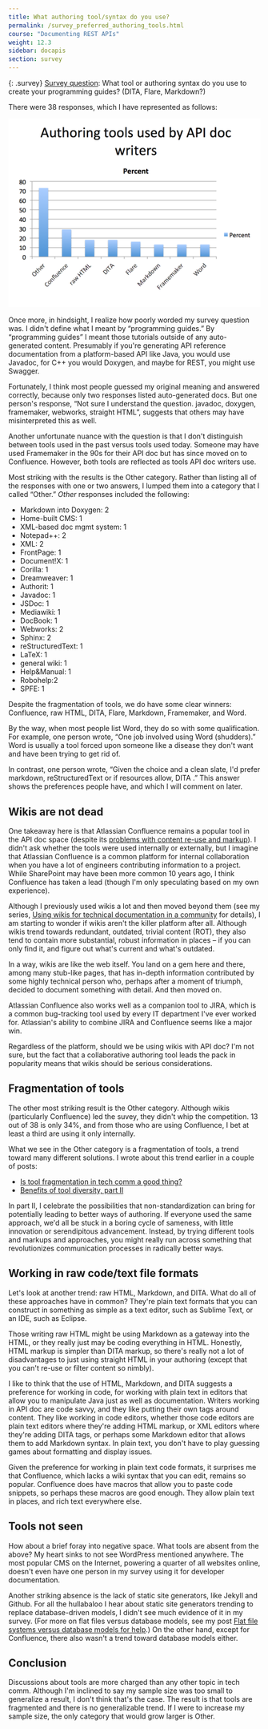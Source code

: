 ```yaml
---
title: What authoring tool/syntax do you use?
permalink: /survey_preferred_authoring_tools.html
course: "Documenting REST APIs"
weight: 12.3
sidebar: docapis
section: survey
---
```


{: .survey}
[Survey question](survey_introduction): What tool or authoring syntax do you use to create your programming guides? (DITA, Flare, Markdown?)

There were 38 responses, which I have represented as follows:

![authoringtools](/images/authoringtools.png)

Once more, in hindsight, I realize how poorly worded my survey question was. I didn't define what I meant by “programming guides.” By “programming guides” I meant those tutorials outside of any auto-generated content. Presumably if you're generating API reference documentation from a platform-based API like Java, you would use Javadoc, for C++ you would Doxygen, and maybe for REST, you might use Swagger.

Fortunately, I think most people guessed my original meaning and answered correctly, because only two responses listed auto-generated docs. But one person's response, “Not sure I understand the question. javadoc, doxygen, framemaker, webworks, straight HTML”, suggests that others may have misinterpreted this as well.

Another unfortunate nuance with the question is that I don't distinguish between tools used in the past versus tools used today. Someone may have used Framemaker in the 90s for their API doc but has since moved on to Confluence. However, both tools are reflected as tools API doc writers use.

Most striking with the results is the Other category. Rather than listing all of the responses with one or two answers, I lumped them into a category that I called “Other.” _Other_ responses included the following:

*   Markdown into Doxygen: 2
*   Home-built CMS: 1
*   XML-based doc mgmt system: 1
*   Notepad++: 2
*   XML: 2
*   FrontPage: 1
*   Document!X: 1
*   Corilla: 1
*   Dreamweaver: 1
*   Authorit: 1
*   Javadoc: 1
*   JSDoc: 1
*   Mediawiki: 1
*   DocBook: 1
*   Webworks: 2
*   Sphinx: 2
*   reStructuredText: 1
*   LaTeX: 1
*   general wiki: 1
*   Help&Manual: 1
*   Robohelp:2
*   SPFE: 1

Despite the fragmentation of tools, we do have some clear winners: Confluence, raw HTML, DITA, Flare, Markdown, Framemaker, and Word.

By the way, when most people list Word, they do so with some qualification. For example, one person wrote, “One job involved using Word (shudders).” Word is usually a tool forced upon someone like a disease they don't want and have been trying to get rid of.

In contrast, one person wrote, “Given the choice and a clean slate, I'd prefer markdown, reStructuredText or if resources allow, DITA .” This answer shows the preferences people have, and which I will comment on later.

## Wikis are not dead

One takeaway here is that Atlassian Confluence remains a popular tool in the API doc space (despite its [problems with content re-use and markup](http://idratherbewriting.com/2014/09/24/two-major-confluence-problems-poor-content-re-use-and-no-wiki-markup/)). I didn't ask whether the tools were used internally or externally, but I imagine that Atlassian Confluence is a common platform for internal collaboration when you have a lot of engineers contributing information to a project. While SharePoint may have been more common 10 years ago, I think Confluence has taken a lead (though I'm only speculating based on my own experience).

Although I previously used wikis a lot and then moved beyond them (see my series, [Using wikis for technical documentation in a community](http://idratherbewriting.com/series/my-journey-to-and-from-wikis/) for details), I am starting to wonder if wikis aren't the killer platform after all. Although wikis trend towards redundant, outdated, trivial content (ROT), they also tend to contain more substantial, robust information in places – if you can only find it, and figure out what's current and what's outdated.

In a way, wikis are like the web itself. You land on a gem here and there, among many stub-like pages, that has in-depth information contributed by some highly technical person who, perhaps after a moment of triumph, decided to document something with detail. And then moved on.

Atlassian Confluence also works well as a companion tool to JIRA, which is a common bug-tracking tool used by every IT department I've ever worked for. Atlassian's ability to combine JIRA and Confluence seems like a major win.

Regardless of the platform, should we be using wikis with API doc? I'm not sure, but the fact that a collaborative authoring tool leads the pack in popularity means that wikis should be serious considerations.

## Fragmentation of tools

The other most striking result is the Other category. Although wikis (particularly Confluence) led the suvey, they didn't whip the competition. 13 out of 38 is only 34%, and from those who are using Confluence, I bet at least a third are using it only internally.

What we see in the Other category is a fragmentation of tools, a trend toward many different solutions. I wrote about this trend earlier in a couple of posts:

*   [Is tool fragmentation in tech comm a good thing?](http://idratherbewriting.com/2014/08/05/tool-fragmentation-tech-comm-good-thing/)
*   [Benefits of tool diversity, part II](http://idratherbewriting.com/2014/08/07/benefits-tool-diversity-part-ii/)

In part II, I celebrate the possibilities that non-standardization can bring for potentially leading to better ways of authoring. If everyone used the same approach, we'd all be stuck in a boring cycle of sameness, with little innovation or serendipitous advancement. Instead, by trying different tools and markups and approaches, you might really run across something that revolutionizes communication processes in radically better ways.

## Working in raw code/text file formats

Let's look at another trend: raw HTML, Markdown, and DITA. What do all of these approaches have in common? They're plain text formats that you can construct in something as simple as a text editor, such as Sublime Text, or an IDE, such as Eclipse.

Those writing raw HTML might be using Markdown as a gateway into the HTML, or they really just may be coding everything in HTML. Honestly, HTML markup is simpler than DITA markup, so there's really not a lot of disadvantages to just using straight HTML in your authoring (except that you can't re-use or filter content so nimbly).

I like to think that the use of HTML, Markdown, and DITA suggests a preference for working in code, for working with plain text in editors that allow you to manipulate Java just as well as documentation. Writers working in API doc are code savvy, and they like putting their own tags around content. They like working in code editors, whether those code editors are plain text editors where they're adding HTML markup, or XML editors where they're adding DITA tags, or perhaps some Markdown editor that allows them to add Markdown syntax. In plain text, you don't have to play guessing games about formatting and display issues.

Given the preference for working in plain text code formats, it surprises me that Confluence, which lacks a wiki syntax that you can edit, remains so popular. Confluence does have macros that allow you to paste code snippets, so perhaps these macros are good enough. They allow plain text in places, and rich text everywhere else.

## Tools not seen

How about a brief foray into negative space. What tools are absent from the above? My heart sinks to not see WordPress mentioned anywhere. The most popular CMS on the Internet, powering a quarter of all websites online, doesn't even have one person in my survey using it for developer documentation.

Another striking absence is the lack of static site generators, like Jekyll and Github. For all the hullabaloo I hear about static site generators trending to replace database-driven models, I didn't see much evidence of it in my survey. (For more on flat files versus database models, see my post [Flat file systems versus database models for help](http://idratherbewriting.com/2014/11/05/flat-file-systems-versus-database-models-for-help/).) On the other hand, except for Confluence, there also wasn't a trend toward database models either.

## Conclusion

Discussions about tools are more charged than any other topic in tech comm. Although I'm inclined to say my sample size was too small to generalize a result, I don't think that's the case. The result is that tools are fragmented and there is no generalizable trend. If I were to increase my sample size, the only category that would grow larger is Other.
